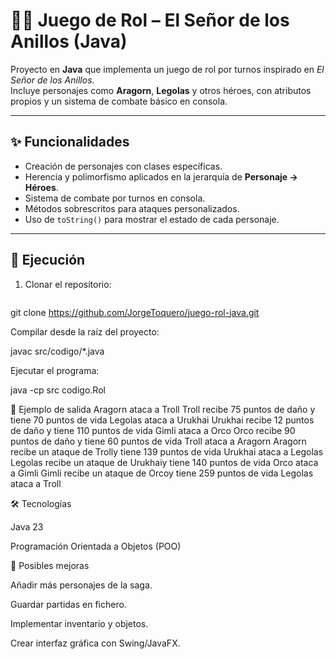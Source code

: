 # 🧝‍♂️ Juego de Rol – El Señor de los Anillos (Java)

Proyecto en **Java** que implementa un juego de rol por turnos inspirado en *El Señor de los Anillos*.  
Incluye personajes como **Aragorn**, **Legolas** y otros héroes, con atributos propios y un sistema de combate básico en consola.

---

## ✨ Funcionalidades
- Creación de personajes con clases específicas.  
- Herencia y polimorfismo aplicados en la jerarquía de **Personaje → Héroes**.  
- Sistema de combate por turnos en consola.  
- Métodos sobrescritos para ataques personalizados.  
- Uso de `toString()` para mostrar el estado de cada personaje.

---

## 🚀 Ejecución
1. Clonar el repositorio:
   ```bash
git clone https://github.com/JorgeToquero/juego-rol-java.git


Compilar desde la raíz del proyecto:

javac src/codigo/*.java


Ejecutar el programa:

java -cp src codigo.Rol


📂 Ejemplo de salida
Aragorn ataca a Troll
Troll recibe 75 puntos de daño y tiene 70 puntos de vida
Legolas ataca a Urukhai
Urukhai recibe 12 puntos de daño y tiene 110 puntos de vida
Gimli ataca a Orco
Orco recibe 90 puntos de daño y tiene 60 puntos de vida
Troll ataca a Aragorn
Aragorn recibe un ataque de Trolly tiene 139 puntos de vida
Urukhai ataca a Legolas
Legolas recibe un ataque de Urukhaiy tiene 140 puntos de vida
Orco ataca a Gimli
Gimli recibe un ataque de Orcoy tiene 259 puntos de vida
Legolas ataca a Troll

🛠️ Tecnologías

Java 23

Programación Orientada a Objetos (POO)

🔮 Posibles mejoras

Añadir más personajes de la saga.

Guardar partidas en fichero.

Implementar inventario y objetos.

Crear interfaz gráfica con Swing/JavaFX.



